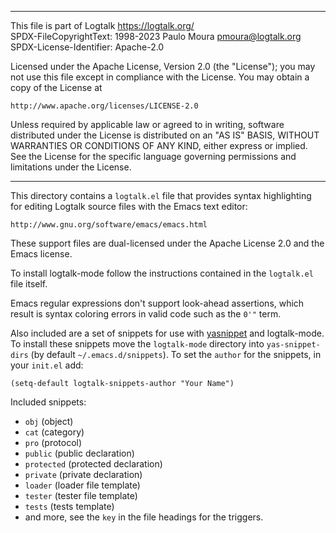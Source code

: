 ________________________________________________________________________

This file is part of Logtalk <https://logtalk.org/>  
SPDX-FileCopyrightText: 1998-2023 Paulo Moura <pmoura@logtalk.org>  
SPDX-License-Identifier: Apache-2.0

Licensed under the Apache License, Version 2.0 (the "License");
you may not use this file except in compliance with the License.
You may obtain a copy of the License at

    http://www.apache.org/licenses/LICENSE-2.0

Unless required by applicable law or agreed to in writing, software
distributed under the License is distributed on an "AS IS" BASIS,
WITHOUT WARRANTIES OR CONDITIONS OF ANY KIND, either express or implied.
See the License for the specific language governing permissions and
limitations under the License.
________________________________________________________________________


This directory contains a `logtalk.el` file that provides syntax
highlighting for editing Logtalk source files with the Emacs text
editor:

	http://www.gnu.org/software/emacs/emacs.html

These support files are dual-licensed under the Apache License 2.0 and the
Emacs license.

To install logtalk-mode follow the instructions contained in the `logtalk.el` file itself.

Emacs regular expressions don't support look-ahead assertions, which
result is syntax coloring errors in valid code such as the `0'"` term.

Also included are a set of snippets for use with
[yasnippet](https://github.com/joaotavora/yasnippet) and logtalk-mode. To
install these snippets move the `logtalk-mode` directory into `yas-snippet-dirs`
(by default `~/.emacs.d/snippets`).  To set the `author` for the snippets, in
your `init.el` add:

```
(setq-default logtalk-snippets-author "Your Name")
```

Included snippets:
- `obj` (object)
- `cat` (category)
- `pro` (protocol)
- `public` (public declaration)
- `protected` (protected declaration)
- `private` (private declaration)
- `loader` (loader file template)
- `tester` (tester file template)
- `tests` (tests template)
- and more, see the `key` in the file headings for the triggers.
